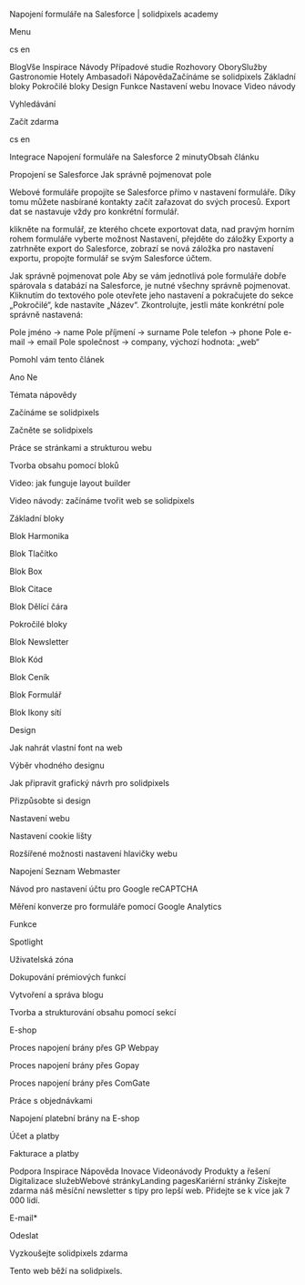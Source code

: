 <p>Napojení formuláře na Salesforce | solidpixels academy</p>
<p>Menu</p>
<p>cs en</p>
<p>BlogVše Inspirace Návody Případové studie Rozhovory OborySlužby Gastronomie Hotely Ambasadoři NápovědaZačínáme se solidpixels Základní bloky Pokročilé bloky Design Funkce Nastavení webu Inovace Video návody</p>
<p>Vyhledávání</p>
<p>Začít zdarma</p>
<p>cs en</p>
<p>Integrace
Napojení formuláře na Salesforce
2 minutyObsah článku</p>
<p>Propojení se Salesforce
Jak správně pojmenovat pole</p>
<p>Webové formuláře propojíte se Salesforce přímo v nastavení formuláře. Díky tomu můžete nasbírané kontakty začít zařazovat do svých procesů.
Export dat se nastavuje vždy pro konkrétní formulář.</p>
<p>klikněte na formulář, ze kterého chcete exportovat data,
nad pravým horním rohem formuláře vyberte možnost Nastavení,
přejděte do záložky Exporty a zatrhněte export do Salesforce,
zobrazí se nová záložka pro nastavení exportu, propojte formulář se svým Salesforce účtem.</p>
<p>Jak správně pojmenovat pole
Aby se vám jednotlivá pole formuláře dobře spárovala s databází na Salesforce, je nutné všechny správně pojmenovat. Kliknutím do textového pole otevřete jeho nastavení a pokračujete do sekce „Pokročilé“, kde nastavíte „Název“. Zkontrolujte, jestli máte konkrétní pole správně nastavená:</p>
<p>Pole jméno → name
Pole příjmení → surname
Pole telefon → phone
Pole e-mail → email
Pole společnost → company, výchozí hodnota: „web“</p>
<p>Pomohl vám tento článek</p>
<p>Ano
Ne</p>
<p>Témata nápovědy</p>
<p>Začínáme se solidpixels</p>
<p>Začněte se solidpixels</p>
<p>Práce se stránkami a strukturou webu</p>
<p>Tvorba obsahu pomocí bloků</p>
<p>Video: jak funguje layout builder </p>
<p>Video návody: začínáme tvořit web se solidpixels</p>
<p>Základní bloky</p>
<p>Blok Harmonika</p>
<p>Blok Tlačítko</p>
<p>Blok Box</p>
<p>Blok Citace</p>
<p>Blok Dělící čára</p>
<p>Pokročilé bloky</p>
<p>Blok Newsletter</p>
<p>Blok Kód</p>
<p>Blok Ceník</p>
<p>Blok Formulář</p>
<p>Blok Ikony sítí</p>
<p>Design</p>
<p>Jak nahrát vlastní font na web</p>
<p>Výběr vhodného designu</p>
<p>Jak připravit grafický návrh pro solidpixels</p>
<p>Přizpůsobte si design</p>
<p>Nastavení webu</p>
<p>Nastavení cookie lišty</p>
<p>Rozšířené možnosti nastavení hlavičky webu</p>
<p>Napojení Seznam Webmaster</p>
<p>Návod pro nastavení účtu pro Google reCAPTCHA</p>
<p>Měření konverze pro formuláře pomocí Google Analytics</p>
<p>Funkce</p>
<p>Spotlight</p>
<p>Uživatelská zóna</p>
<p>Dokupování prémiových funkcí</p>
<p>Vytvoření a správa blogu</p>
<p>Tvorba a strukturování obsahu pomocí sekcí</p>
<p>E-shop</p>
<p>Proces napojení brány přes GP Webpay</p>
<p>Proces napojení brány přes Gopay</p>
<p>Proces napojení brány přes ComGate</p>
<p>Práce s objednávkami</p>
<p>Napojení platební brány na E-shop</p>
<p>Účet a platby</p>
<p>Fakturace a platby</p>
<p>Podpora
 Inspirace
Nápověda
Inovace
Videonávody
 Produkty a řešení
 Digitalizace služebWebové stránkyLanding pagesKariérní stránky Získejte zdarma náš měsíční newsletter s tipy pro lepší web. Přidejte se k více jak 7 000 lidí.</p>
<p>E-mail*</p>
<p>Odeslat</p>
<p>Vyzkoušejte solidpixels zdarma</p>
<p>Tento web běží na solidpixels.</p>